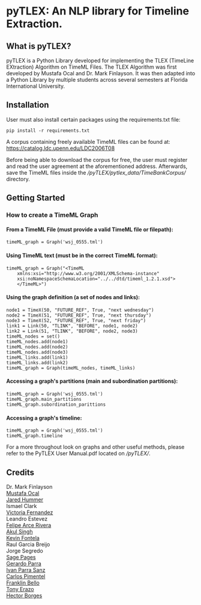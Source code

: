 # pyTLEX: An NLP library for Timeline Extraction. 

## What is pyTLEX?

pyTLEX is a Python Library developed for implementing the TLEX (TimeLine EXtraction) Algorithm on TimeML Files. The TLEX Algorithm was first developed by Mustafa Ocal and Dr. Mark Finlayson. It was then adapted into a Python Library by multiple students across several semesters at Florida International University.

## Installation

User must also install certain packages using the requirements.txt file:

`pip install -r requirements.txt`

A corpus containing freely available TimeML files can be found at: https://catalog.ldc.upenn.edu/LDC2006T08

Before being able to download the corpus for free, the user must register and read the user agreement at the aforementioned address. Afterwards, save the TimeML files inside the _/pyTLEX/pytlex_data/TimeBankCorpus/_ directory.



## Getting Started

### How to create a TimeML Graph
#### From a TimeML File (must provide a valid TimeML file or filepath):

`timeML_graph = Graph('wsj_0555.tml')` 

#### Using TimeML text (must be in the correct TimeML format):

```
timeML_graph = Graph("<TimeML
    xmlns:xsi="http://www.w3.org/2001/XMLSchema-instance"
    xsi:noNamespaceSchemaLocation="../../dtd/timeml_1.2.1.xsd">
    </TimeML>")
```
    
 
#### Using the graph definition (a set of nodes and links):

```
node1 = TimeX(50, "FUTURE_REF", True, "next wednesday")
node2 = TimeX(51, "FUTURE_REF", True, "next thursday")
node3 = TimeX(52, "FUTURE_REF", True, "next friday")
link1 = Link(50, "TLINK", "BEFORE", node1, node2)
link2 = Link(51, "TLINK", "BEFORE", node2, node3)
timeML_nodes = set()
timeML_nodes.add(node1)
timeML_nodes.add(node2)
timeML_nodes.add(node3)
timeML_links.add(link1)
timeML_links.add(link2)
timeML_graph = Graph(timeML_nodes, timeML_links)
```


#### Accessing a graph's partitions (main and subordination partitions):

```
timeML_graph = Graph('wsj_0555.tml')
timeML_graph.main_partitions
timeML_graph.subordination_parittions
```

#### Accessing a graph's timeline:
```
timeML_graph = Graph('wsj_0555.tml')
timeML_graph.timeline
```

For a more throughout look on graphs and other useful methods, please refer to the PyTLEX User Manual.pdf located on _/pyTLEX/_.

## Credits
Dr. Mark Finlayson<br>
[Mustafa Ocal](https://github.com/mocal001)<br>
[Jared Hummer](https://github.com/JaredHummer)<br>
Ismael Clark<br>
[Victoria Fernandez](https://github.com/Tori8100)<br>
Leandro Estevez<br>
[Felipe Arce Rivera](https://github.com/astherath)<br>
[Akul Singh](https://github.com/Astral8)<br>
[Kevin Fontela](https://github.com/Kevin0828)<br>
Raul Garcia Breijo<br>
Jorge Segredo<br>
[Sage Pages](https://github.com/sagepages)<br>
[Gerardo Parra](https://github.com/gerarparra0)<br>
[Ivan Parra Sanz](https://github.com/IvanP-idk)<br>
[Carlos Pimentel](https://github.com/cpime013)<br>
[Franklin Bello](https://github.com/codetancy)<br>
[Tony Erazo](https://github.com/ProgrammerTony)<br>
[Hector Borges](https://github.com/hborg004)<br>

